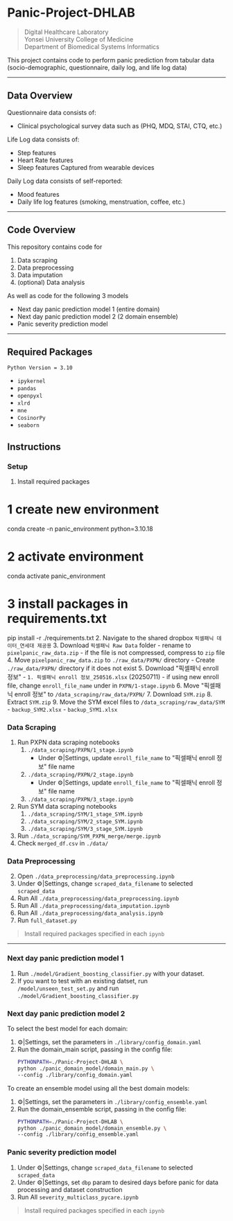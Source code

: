 # Panic-Project-DHLAB

> Digital Healthcare Laboratory  
> Yonsei University College of Medicine  
> Department of Biomedical Systems Informatics

This project contains code to perform panic prediction from tabular data (socio-demographic, questionnaire, daily log, and life log data)

---
## Data Overview

Questionnaire data consists of:
- Clinical psychological survey data such as (PHQ, MDQ, STAI, CTQ, etc.)

Life Log data consists of:
- Step features
- Heart Rate features
- Sleep features
Captured from wearable devices

Daily Log data consists of self-reported:
- Mood features
- Daily life log features (smoking, menstruation, coffee, etc.)

---
## Code Overview

This repository contains code for
1. Data scraping
2. Data preprocessing
3. Data imputation
4. (optional) Data analysis

As well as code for the following 3 models
- Next day panic prediction model 1 (entire domain)
- Next day panic prediction model 2 (2 domain ensemble)  
- Panic severity prediction model

---
## Required Packages
`Python Version = 3.10`
- `ipykernel`
- `pandas`
- `openpyxl`
- `xlrd`
- `mne`
- `CosinorPy`
- `seaborn`

## Instructions

### Setup
1. Install required packages
# 1 create new environment
conda create -n panic_environment python=3.10.18
# 2 activate environment
conda activate panic_environment
# 3 install packages in requirements.txt
pip install -r ./requirements.txt
2. Navigate to the shared dropbox `픽셀패닉 데이터_연세대 제공용`
3. Download `픽셀패닉 Raw Data` folder
    - rename to `pixelpanic_raw_data.zip`
    - if the file is not compressed, compress to `zip` file
4. Move `pixelpanic_raw_data.zip` to `./raw_data/PXPN/` directory
    - Create `./raw_data/PXPN/` directory if it does not exist
5. Download "픽셀패닉 enroll 정보"
    - `1. 픽셀패닉 enroll 정보_250516.xlsx` (20250711)
    - if using new enroll file, change `enroll_file_name` under in `PXPN/1-stage.ipynb`
6. Move "픽셀패닉 enroll 정보" to `/data_scraping/raw_data/PXPN/`
7. Download `SYM.zip`
8. Extract `SYM.zip`
9. Move the SYM excel files to `/data_scraping/raw_data/SYM`
    - `backup_SYM2.xlsx`
    - `backup_SYM1.xlsx`

### Data Scraping
1. Run PXPN data scraping notebooks
    1. `./data_scraping/PXPN/1_stage.ipynb`  
        - Under ⚙️|Settings, update `enroll_file_name` to "픽셀패닉 enroll 정보" file name
    2. `./data_scraping/PXPN/2_stage.ipynb`  
        - Under ⚙️|Settings, update `enroll_file_name` to "픽셀패닉 enroll 정보" file name
    3. `./data_scraping/PXPN/3_stage.ipynb`  
2. Run SYM data scraping notebooks
    1. `./data_scraping/SYM/1_stage_SYM.ipynb`  
    2. `./data_scraping/SYM/2_stage_SYM.ipynb`  
    3. `./data_scraping/SYM/3_stage_SYM.ipynb`  
3. Run `./data_scraping/SYM_PXPN_merge/merge.ipynb`
4. Check `merged_df.csv` in `./data/`


### Data Preprocessing
2. Open `./data_preprocessing/data_preprocessing.ipynb`
3. Under ⚙️|Settings, change `scraped_data_filename` to selected `scraped_data`
4. Run All `./data_preprocessing/data_preprocessing.ipynb`
5. Run All `./data_preprocessing/data_imputation.ipynb`
6. Run All `./data_preprocessing/data_analysis.ipynb`
7. Run `full_dataset.py`
> Install required packages specified in each `ipynb`

---

### Next day panic prediction model 1
1. Run `./model/Gradient_boosting_classifier.py` with your dataset.
2. If you want to test with an existing datset,
    run `/model/unseen_test_set.py`
    and run `./model/Gradient_boosting_classifier.py`
### Next day panic prediction model 2
To select the best model for each domain:
1. ⚙️|Settings, set the parameters in `./library/config_domain.yaml`
2. Run the domain_main script, passing in the config file:
    ```bash
    PYTHONPATH=./Panic-Project-DHLAB \
    python ./panic_domain_model/domain_main.py \
    --config ./library/config_domain.yaml
    ```
To create an ensemble model using all the best domain models:
1. ⚙️|Settings, set the parameters in `./library/config_ensemble.yaml`
2. Run the domain_ensemble script, passing in the config file:
    ```bash
    PYTHONPATH=./Panic-Project-DHLAB \
    python ./panic_domain_model/domain_ensemble.py \
    --config ./library/config_ensemble.yaml
    ```
### Panic severity prediction model 
1. Under ⚙️|Settings, change `scraped_data_filename` to selected `scraped_data`
2. Under ⚙️|Settings, set `dbp` param to desired days before panic for data processing and dataset construction
3. Run All `severity_multiclass_pycare.ipynb`

> Install required packages specified in each `ipynb`